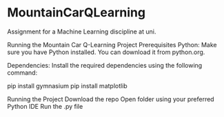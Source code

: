 # MountainCarQLearning
Assignment for a Machine Learning discipline at uni.


Running the Mountain Car Q-Learning Project
Prerequisites
Python: Make sure you have Python installed. You can download it from python.org.

Dependencies: Install the required dependencies using the following command:

pip install gymnasium
pip install matplotlib

Running the Project
Download the repo
Open folder using your preferred Python IDE
Run the .py file



